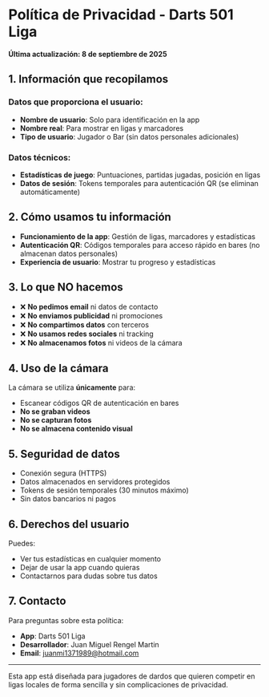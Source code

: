 # Política de Privacidad - Darts 501 Liga

**Última actualización: 8 de septiembre de 2025**

## 1. Información que recopilamos

### Datos que proporciona el usuario:
- **Nombre de usuario**: Solo para identificación en la app
- **Nombre real**: Para mostrar en ligas y marcadores
- **Tipo de usuario**: Jugador o Bar (sin datos personales adicionales)

### Datos técnicos:
- **Estadísticas de juego**: Puntuaciones, partidas jugadas, posición en ligas
- **Datos de sesión**: Tokens temporales para autenticación QR (se eliminan automáticamente)

## 2. Cómo usamos tu información

- **Funcionamiento de la app**: Gestión de ligas, marcadores y estadísticas
- **Autenticación QR**: Códigos temporales para acceso rápido en bares (no almacenan datos personales)
- **Experiencia de usuario**: Mostrar tu progreso y estadísticas

## 3. Lo que NO hacemos

- ❌ **No pedimos email** ni datos de contacto
- ❌ **No enviamos publicidad** ni promociones
- ❌ **No compartimos datos** con terceros
- ❌ **No usamos redes sociales** ni tracking
- ❌ **No almacenamos fotos** ni videos de la cámara

## 4. Uso de la cámara

La cámara se utiliza **únicamente** para:
- Escanear códigos QR de autenticación en bares
- **No se graban videos**
- **No se capturan fotos**
- **No se almacena contenido visual**

## 5. Seguridad de datos

- Conexión segura (HTTPS)
- Datos almacenados en servidores protegidos
- Tokens de sesión temporales (30 minutos máximo)
- Sin datos bancarios ni pagos

## 6. Derechos del usuario

Puedes:
- Ver tus estadísticas en cualquier momento
- Dejar de usar la app cuando quieras
- Contactarnos para dudas sobre tus datos

## 7. Contacto

Para preguntas sobre esta política:
- **App**: Darts 501 Liga
- **Desarrollador**: Juan Miguel Rengel Martin
- **Email**: juanmi1371989@hotmail.com

---

Esta app está diseñada para jugadores de dardos que quieren competir en ligas locales de forma sencilla y sin complicaciones de privacidad.
